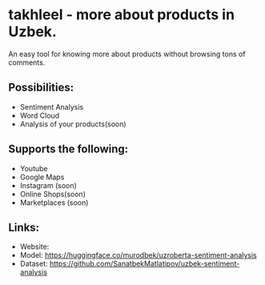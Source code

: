 # takhleel - more about products in Uzbek.

An easy tool for knowing more about products without browsing tons of comments.

## Possibilities:
- Sentiment Analysis
- Word Cloud
- Analysis of your products(soon)

## Supports the following:
- Youtube
- Google Maps
- Instagram (soon)
- Online Shops(soon)
- Marketplaces (soon)

## Links:
- Website: 
- Model: https://huggingface.co/murodbek/uzroberta-sentiment-analysis
- Dataset: https://github.com/SanatbekMatlatipov/uzbek-sentiment-analysis
